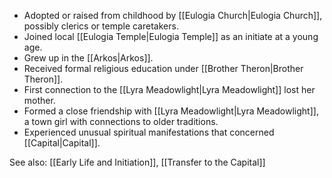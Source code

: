 - Adopted or raised from childhood by [[Eulogia Church|Eulogia Church]], possibly clerics or temple caretakers.
- Joined local [[Eulogia Temple|Eulogia Temple]] as an initiate at a young age.
- Grew up in the [[Arkos|Arkos]].
- Received formal religious education under [[Brother Theron|Brother Theron]].
- First connection to the [[Lyra Meadowlight|Lyra Meadowlight]] lost her mother.
- Formed a close friendship with [[Lyra Meadowlight|Lyra Meadowlight]], a town girl with connections to older traditions.
- Experienced unusual spiritual manifestations that concerned [[Capital|Capital]].

See also: [[Early Life and Initiation]], [[Transfer to the Capital]]